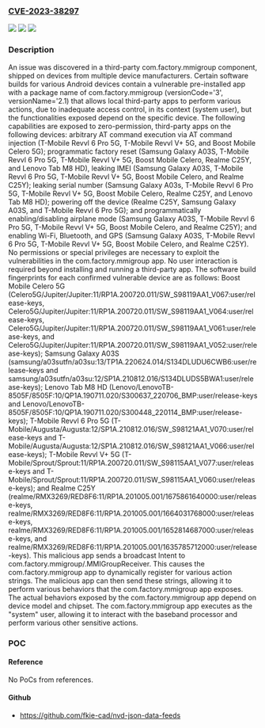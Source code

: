### [CVE-2023-38297](https://cve.mitre.org/cgi-bin/cvename.cgi?name=CVE-2023-38297)
![](https://img.shields.io/static/v1?label=Product&message=n%2Fa&color=blue)
![](https://img.shields.io/static/v1?label=Version&message=n%2Fa&color=blue)
![](https://img.shields.io/static/v1?label=Vulnerability&message=n%2Fa&color=brighgreen)

### Description

An issue was discovered in a third-party com.factory.mmigroup component, shipped on devices from multiple device manufacturers. Certain software builds for various Android devices contain a vulnerable pre-installed app with a package name of com.factory.mmigroup (versionCode='3', versionName='2.1) that allows local third-party apps to perform various actions, due to inadequate access control, in its context (system user), but the functionalities exposed depend on the specific device. The following capabilities are exposed to zero-permission, third-party apps on the following devices: arbitrary AT command execution via AT command injection (T-Mobile Revvl 6 Pro 5G, T-Mobile Revvl V+ 5G, and Boost Mobile Celero 5G); programmatic factory reset (Samsung Galaxy A03S, T-Mobile Revvl 6 Pro 5G, T-Mobile Revvl V+ 5G, Boost Mobile Celero, Realme C25Y, and Lenovo Tab M8 HD), leaking IMEI (Samsung Galaxy A03S, T-Mobile Revvl 6 Pro 5G, T-Mobile Revvl V+ 5G, Boost Mobile Celero, and Realme C25Y); leaking serial number (Samsung Galaxy A03s, T-Mobile Revvl 6 Pro 5G, T-Mobile Revvl V+ 5G, Boost Mobile Celero, Realme C25Y, and Lenovo Tab M8 HD); powering off the device (Realme C25Y, Samsung Galaxy A03S, and T-Mobile Revvl 6 Pro 5G); and programmatically enabling/disabling airplane mode (Samsung Galaxy A03S, T-Mobile Revvl 6 Pro 5G, T-Mobile Revvl V+ 5G, Boost Mobile Celero, and Realme C25Y); and enabling Wi-Fi, Bluetooth, and GPS (Samsung Galaxy A03S, T-Mobile Revvl 6 Pro 5G, T-Mobile Revvl V+ 5G, Boost Mobile Celero, and Realme C25Y). No permissions or special privileges are necessary to exploit the vulnerabilities in the com.factory.mmigroup app. No user interaction is required beyond installing and running a third-party app. The software build fingerprints for each confirmed vulnerable device are as follows: Boost Mobile Celero 5G (Celero5G/Jupiter/Jupiter:11/RP1A.200720.011/SW_S98119AA1_V067:user/release-keys, Celero5G/Jupiter/Jupiter:11/RP1A.200720.011/SW_S98119AA1_V064:user/release-keys, Celero5G/Jupiter/Jupiter:11/RP1A.200720.011/SW_S98119AA1_V061:user/release-keys, and Celero5G/Jupiter/Jupiter:11/RP1A.200720.011/SW_S98119AA1_V052:user/release-keys); Samsung Galaxy A03S (samsung/a03sutfn/a03su:13/TP1A.220624.014/S134DLUDU6CWB6:user/release-keys and samsung/a03sutfn/a03su:12/SP1A.210812.016/S134DLUDS5BWA1:user/release-keys); Lenovo Tab M8 HD (Lenovo/LenovoTB-8505F/8505F:10/QP1A.190711.020/S300637_220706_BMP:user/release-keys and Lenovo/LenovoTB-8505F/8505F:10/QP1A.190711.020/S300448_220114_BMP:user/release-keys); T-Mobile Revvl 6 Pro 5G (T-Mobile/Augusta/Augusta:12/SP1A.210812.016/SW_S98121AA1_V070:user/release-keys and T-Mobile/Augusta/Augusta:12/SP1A.210812.016/SW_S98121AA1_V066:user/release-keys); T-Mobile Revvl V+ 5G (T-Mobile/Sprout/Sprout:11/RP1A.200720.011/SW_S98115AA1_V077:user/release-keys and T-Mobile/Sprout/Sprout:11/RP1A.200720.011/SW_S98115AA1_V060:user/release-keys); and Realme C25Y (realme/RMX3269/RED8F6:11/RP1A.201005.001/1675861640000:user/release-keys, realme/RMX3269/RED8F6:11/RP1A.201005.001/1664031768000:user/release-keys, realme/RMX3269/RED8F6:11/RP1A.201005.001/1652814687000:user/release-keys, and realme/RMX3269/RED8F6:11/RP1A.201005.001/1635785712000:user/release-keys). This malicious app sends a broadcast Intent to com.factory.mmigroup/.MMIGroupReceiver. This causes the com.factory.mmigroup app to dynamically register for various action strings. The malicious app can then send these strings, allowing it to perform various behaviors that the com.factory.mmigroup app exposes. The actual behaviors exposed by the com.factory.mmigroup app depend on device model and chipset. The com.factory.mmigroup app executes as the "system" user, allowing it to interact with the baseband processor and perform various other sensitive actions.

### POC

#### Reference
No PoCs from references.

#### Github
- https://github.com/fkie-cad/nvd-json-data-feeds

